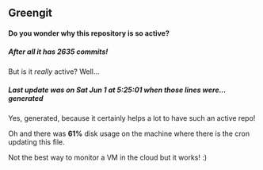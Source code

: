 ## Greengit

#### Do you wonder why this repository is so active?

##### After all it has 2635 commits!

But is it *really* active? Well...

##### Last update was on Sat Jun 1 at 5:25:01 when those lines were... generated

Yes, generated, because it certainly helps a lot to have such an active repo!

Oh and there was **61%** disk usage on the machine
where there is the cron updating this file.

Not the best way to monitor a VM in the cloud but it works! :)
